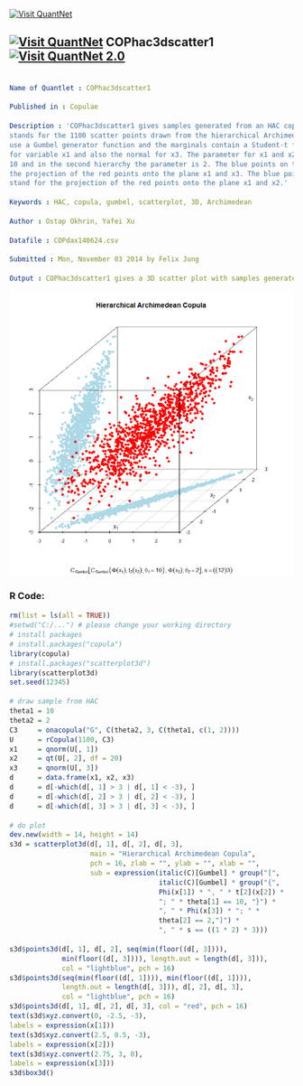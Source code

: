 
[<img src="https://github.com/QuantLet/Styleguide-and-FAQ/blob/master/pictures/banner.png" width="888" alt="Visit QuantNet">](http://quantlet.de/)

## [<img src="https://github.com/QuantLet/Styleguide-and-FAQ/blob/master/pictures/qloqo.png" alt="Visit QuantNet">](http://quantlet.de/) **COPhac3dscatter1** [<img src="https://github.com/QuantLet/Styleguide-and-FAQ/blob/master/pictures/QN2.png" width="60" alt="Visit QuantNet 2.0">](http://quantlet.de/)

```yaml

Name of Quantlet : COPhac3dscatter1

Published in : Copulae

Description : 'COPhac3dscatter1 gives samples generated from an HAC copula, where the red points
stands for the 1100 scatter points drawn from the hierarchical Archimedean copula. In this case we
use a Gumbel generator function and the marginals contain a Student-t for variabel x2, the normal
for variable x1 and also the normal for x3. The parameter for x1 and x2 in the first hierarchy is
10 and in the second hierarchy the parameter is 2. The blue points on the vertical plane stand for
the projection of the red points onto the plane x1 and x3. The blue points on the bottom plane
stand for the projection of the red points onto the plane x1 and x2.'

Keywords : HAC, copula, gumbel, scatterplot, 3D, Archimedean

Author : Ostap Okhrin, Yafei Xu

Datafile : COPdax140624.csv

Submitted : Mon, November 03 2014 by Felix Jung

Output : COPhac3dscatter1 gives a 3D scatter plot with samples generated from an HAC copula.

```

![Picture1](COPhac3dscatter1.png)


### R Code:
```r
rm(list = ls(all = TRUE))
#setwd("C:/...") # please change your working directory
# install packages
# install.packages("copula")
library(copula)
# install.packages("scatterplot3d")
library(scatterplot3d)
set.seed(12345)

# draw sample from HAC
theta1 = 10
theta2 = 2
C3     = onacopula("G", C(theta2, 3, C(theta1, c(1, 2))))
U      = rCopula(1100, C3)
x1     = qnorm(U[, 1])
x2     = qt(U[, 2], df = 20)
x3     = qnorm(U[, 3])
d      = data.frame(x1, x2, x3)
d      = d[-which(d[, 1] > 3 | d[, 1] < -3), ]
d      = d[-which(d[, 2] > 3 | d[, 2] < -3), ]
d      = d[-which(d[, 3] > 3 | d[, 3] < -3), ]

# do plot 
dev.new(width = 14, height = 14)
s3d = scatterplot3d(d[, 1], d[, 2], d[, 3], 
                    main = "Hierarchical Archimedean Copula", 
					pch = 16, zlab = "", ylab = "", xlab = "",
					sub = expression(italic(C)[Gumbel] * group("[", 
					                 italic(C)[Gumbel] * group("{", 
									 Phi(x[1]) * ", " * t[2](x[2]) *
									 "; " * theta[1] == 10, "}") *
									 ", " * Phi(x[3]) * "; " *
									 theta[2] == 2,"]") *
									 ", " * s == ((1 * 2) * 3)))

s3d$points3d(d[, 1], d[, 2], seq(min(floor((d[, 3]))), 
             min(floor((d[, 3]))), length.out = length(d[, 3])),
			 col = "lightblue", pch = 16)
s3d$points3d(seq(min(floor((d[, 1]))), min(floor((d[, 1]))), 
             length.out = length(d[, 3])), d[, 2], d[, 3], 
			 col = "lightblue", pch = 16)
s3d$points3d(d[, 1], d[, 2], d[, 3], col = "red", pch = 16)
text(s3d$xyz.convert(0, -2.5, -3),
labels = expression(x[1]))
text(s3d$xyz.convert(2.5, 0.5, -3),
labels = expression(x[2]))
text(s3d$xyz.convert(2.75, 3, 0),
labels = expression(x[3]))
s3d$box3d()
```
